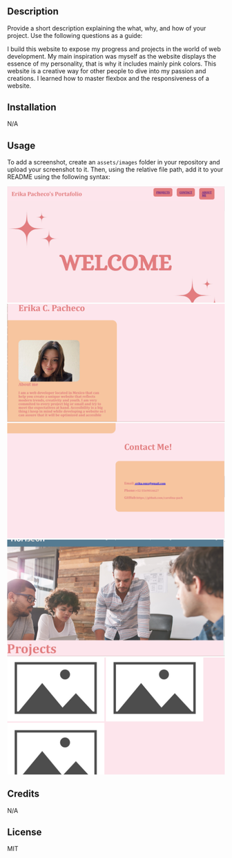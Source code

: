 # <My Professional Portafolio>

## Description

Provide a short description explaining the what, why, and how of your project. Use the following questions as a guide:

I build this website to expose my progress and projects in the world of web development. My main inspiration was myself as the website displays the essence of my personality, that is why it includes mainly pink colors. This website is a creative way for other people to dive into my passion and creations. I learned how to master flexbox and the responsiveness of a website.


## Installation

N/A

## Usage



To add a screenshot, create an `assets/images` folder in your repository and upload your screenshot to it. Then, using the relative file path, add it to your README using the following syntax:

![alt text](assets/images/ss1.png)
![alt text](assets/images/ss2.png)
![alt text](assets/images/ss3.png)
![alt text](assets/images/ss4.png)
![alt text](assets/images/ss5.png)
## Credits

N/A

## License

MIT
